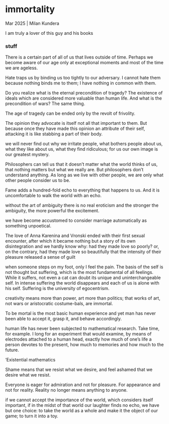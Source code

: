 # immortality

Mar 2025 | Milan Kundera

I am truly a lover of this guy and his books

### stuff

There is a certain part of all of us that lives outside of time. Perhaps we become aware of our age only at exceptional moments and most of the time we are ageless.

Hate traps us by binding us too tightly to our adversary. I cannot hate them because nothing binds me to them; I have nothing in common with them.

Do you realize what is the eternal precondition of tragedy? The existence of ideals which are considered more valuable than human life. And what is the precondition of wars? The same thing.

The age of tragedy can be ended only by the revolt of frivolity.

The opinion they advocate is itself not all that important to them. But because once they have made this opinion an attribute of their self, attacking it is like stabbing a part of their body.

we will never find out why we irritate people, what bothers people about us, what they like about us, what they find ridiculous; for us our own image is our greatest mystery.

Philosophers can tell us that it doesn’t matter what the world thinks of us, that nothing matters but what we really are. But philosophers don’t understand anything. As long as we live with other people, we are only what other people consider us to be.

Fame adds a hundred-fold echo to everything that happens to us. And it is uncomfortable to walk the world with an echo.

without the art of ambiguity there is no real eroticism and the stronger the ambiguity, the more powerful the excitement.

we have become accustomed to consider marriage automatically as something unpoetical.

The love of Anna Karenina and Vronski ended with their first sexual encounter, after which it became nothing but a story of its own disintegration and we hardly know why: had they made love so poorly? or, on the contrary, had they made love so beautifully that the intensity of their pleasure released a sense of guilt

when someone steps on my foot, only I feel the pain. The basis of the self is not thought but suffering, which is the most fundamental of all feelings. While it suffers, not even a cat can doubt its unique and uninterchangeable self. In intense suffering the world disappears and each of us is alone with his self. Suffering is the university of egocentrism.

creativity means more than power, art more than politics; that works of art, not wars or aristocratic costume-bals, are immortal.

To be mortal is the most basic human experience and yet man has never been able to accept it, grasp it, and behave accordingly.

human life has never been subjected to mathematical research. Take time, for example. I long for an experiment that would examine, by means of electrodes attached to a human head, exactly how much of one’s life a person devotes to the present, how much to memories and how much to the future.

‘Existential mathematics

Shame means that we resist what we desire, and feel ashamed that we desire what we resist.

Everyone is eager for admiration and not for pleasure. For appearance and not for reality. Reality no longer means anything to anyone.

if we cannot accept the importance of the world, which considers itself important, if in the midst of that world our laughter finds no echo, we have but one choice: to take the world as a whole and make it the object of our game; to turn it into a toy.


